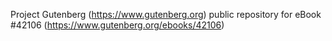 Project Gutenberg (https://www.gutenberg.org) public repository for eBook #42106 (https://www.gutenberg.org/ebooks/42106)
